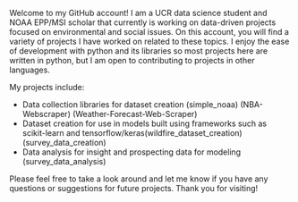 
<!---
DevinRShaw/DevinRShaw is a ✨ special ✨ repository because its `README.md` (this file) appears on your GitHub profile.
You can click the Preview link to take a look at your changes.
--->
Welcome to my GitHub account! I am a UCR data science student and NOAA EPP/MSI scholar that currently is working on data-driven projects focused on environmental and social issues. On this account, you will find a variety of projects I have worked on related to these topics. I enjoy the ease of development with python and its libraries so most projects here are written in python, but I am open to contributing to projects in other languages.

My projects include:

- Data collection libraries for dataset creation (simple_noaa) (NBA-Webscraper) (Weather-Forecast-Web-Scraper)
- Dataset creation for use in models built using frameworks such as scikit-learn and tensorflow/keras(wildfire_dataset_creation) (survey_data_creation)
- Data analysis for insight and prospecting data for modeling (survey_data_analysis)
  
Please feel free to take a look around and let me know if you have any questions or suggestions for future projects. Thank you for visiting!

